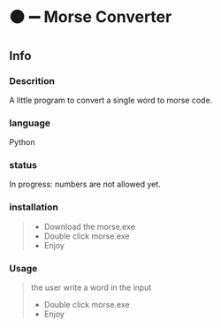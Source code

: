 # :black_circle: :heavy_minus_sign: Morse Converter
## Info
### Descrition
A little program to convert a single word to morse code.

### language
Python

### status
In progress: numbers are not allowed yet.

### installation
> - Download the morse.exe
> - Double click morse.exe
>  - Enjoy

### Usage
> the user write a word in the input
> - Double click morse.exe
>  - Enjoy




